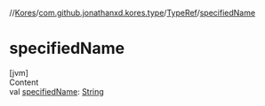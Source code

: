 //[Kores](../../index.md)/[com.github.jonathanxd.kores.type](../index.md)/[TypeRef](index.md)/[specifiedName](specified-name.md)



# specifiedName  
[jvm]  
Content  
val [specifiedName](specified-name.md): [String](https://kotlinlang.org/api/latest/jvm/stdlib/kotlin/-string/index.html)  



